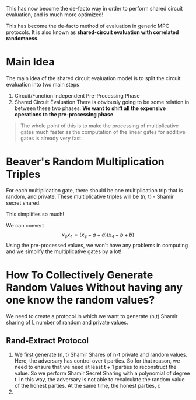 This has now become the de-facto way in order to perform shared circuit evaluation, and is much more optimized!

This has become the de-facto method of evaluation in generic MPC protocols. It is also known as **shared-circuit evaluation with correlated randomness**.
# Main Idea
The main idea of the shared circuit evaluation model is to split the circuit evaluation into two main steps
1. Circuit/Function independent Pre-Processing Phase
2. Shared Circuit Evaluation
There is obviously going to be some relation in between these two phases. **We want to shift all the expensive operations to the pre-processing phase**.

> The whole point of this is to make the processing of multiplicative gates much faster as the computation of the linear gates for additive gates is already very fast. 
# Beaver's Random Multiplication Triples
For each multiplication gate, there should be one multiplication trip that is random, and private. These multiplicative triples will be (n, t) - Shamir secret shared.

This simplifies so much!

We can convert $$x_3x_4 = (x_3 - a + a)(x_4 - b + b)$$
Using the pre-processed values, we won't have any problems in computing and we simplify the multiplicative gates by a lot!
# How To Collectively Generate Random Values Without having any one know the random values?
We need to create a protocol in which we want to generate (n,t) Shamir sharing of L number of random and private values.
## Rand-Extract Protocol
1. We first generate (n, t) Shamir Shares of n-t private and random values. Here, the adversary has control over t parties. So for that reason, we need to ensure that we need at least t + 1 parties to reconstruct the value. So we perform Shamir Secret Sharing with a polynomial of degree t. In this way, the adversary is not able to recalculate the random value of the honest parties. At the same time, the honest parties, c
2. 
